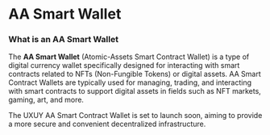 
# AA Smart Wallet

### What is an AA Smart Wallet

The **AA Smart Wallet** (Atomic-Assets Smart Contract Wallet) is a type of digital currency wallet specifically designed for interacting with smart contracts related to NFTs (Non-Fungible Tokens) or digital assets. AA Smart Contract Wallets are typically used for managing, trading, and interacting with smart contracts to support digital assets in fields such as NFT markets, gaming, art, and more.

The UXUY AA Smart Contract Wallet is set to launch soon, aiming to provide a more secure and convenient decentralized infrastructure.
